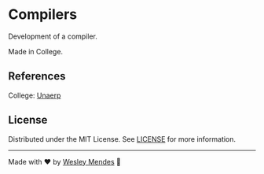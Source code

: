 # Compilers

Development of a compiler.

Made in College.


## References

College: [Unaerp](http://www.unaerp.br/)


## License

Distributed under the MIT License. See [LICENSE](LICENSE.md) for more information.

---

Made with ♥ by [Wesley Mendes](https://wesleymendes.com.br/) :wave:
